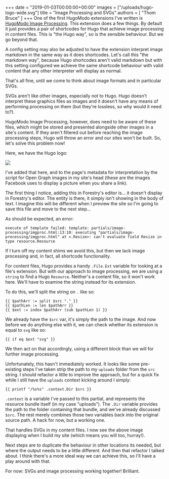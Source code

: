 +++
date = "2019-01-03T00:00:00+00:00"
images = ["/uploads/hugo-logo-wide.svg"]
title = "Image Processing and SVGs"
authors = [
 "Thom Bruce"
]
+++
One of the first HugoModo extensions I've written is [HugoModo Image Processing](/extensions/image-processing). This extension does a few things. By default it just provides a pair of shortcodes for Hugo that achieve image processing in content files. This is "the Hugo way", so is the sensible behaviour. But we go beyond that.

A config setting may also be adjusted to have the extension interpret image markdown in the same way as it does shortcodes. Let's call this "the markdown way", because Hugo shortcodes aren't valid markdown but with this setting configured we achieve the same shortcode behaviour with valid content that any other interpreter will display as normal.

That's all fine, until we come to think about image formats and in particular SVGs.

SVGs aren't like other images, especially not to Hugo. Hugo doesn't interpret these graphics files as images and it doesn't have any means of performing processing on them (but they're lossless, so why would it need to?).

HugoModo Image Processing, however, does need to be aware of these files, which might be stored and presented alongside other images in a site's content. If they aren't filtered out before reaching the image processing steps, Hugo will throw an error and our sites won't be built. So, let's solve this problem now!

Here, we have the Hugo logo:

![](/uploads/hugo-logo-wide.svg)

I've added that here, and to the page's metadata for interpretation by the script for Open Graph images in my site's head (these are the images Facebook uses to display a picture when you share a link).

The first thing I notice, adding this in Forestry's editor is... it doesn't display in Forestry's editor. The entity is there, it simply isn't showing in the body of text. I imagine this will be different when I preview the site so I'm going to save this file and move to the next step...

As should be expected, an error:

    execute of template failed: template: partials/image-processing/imgproc.html:13:10: executing "partials/image-processing/imgproc.html" at <.Resize>: can't evaluate field Resize in type resource.Resource

If I turn off my content shims we avoid this, but then we lack image processing and, in fact, all shortcode functionality.

For content files, Hugo provides a handy `.File.Ext` variable for looking at a file's extension. But with our approach to image processing, we are using a `string` to find a Hugo `Resource`. Neither's a content file, so it won't work here. We'll have to examine the string instead for its extension.

To do this, we'll split the string on `.` like so:

    {{ $pathArr := split $src "." }}
    {{ $pathLen := len $pathArr }}
    {{ $ext := index $pathArr (sub $pathLen 1) }}

We already have the `$src` var, it's simply the path to the image. And now before we do anything else with it, we can check whether its extension is equal to `svg` like so:

    {{ if eq $ext "svg" }}

We then act on that accordingly, using a different block than we will for further image processing.

Unfortunately, this hasn't immediately worked. It looks like some pre-existing steps I've taken strip the path to my `uploads` folder from the `src` string. I should refactor a little to improve the approach, but for a quick fix while I still have the `uploads` context kicking around I simply:

    {{ printf "/%s%s" .context.Dir $src }}

`.context` is a variable I've passed to this partial, and represents the resource bundle itself (in my case "uploads"). The `.Dir` variable provides the path to the folder containing that bundle, and we've already discussed `$src`. The rest merely combines those two variables back into the original source path. A hack for now, but a working one.

That handles SVGs in my content files. I now see the above image displaying when I build my site (which means you will too, hurray!).

Next steps are to duplicate the behaviour in other locations its needed, but where the output needs to be a little different. And then that refactor I talked about. I think there's a more ideal way we can achieve this, so I'll have a play around with that.

For now: SVGs and image processing working together! Brilliant.
